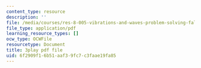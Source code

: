 ```yaml
---
content_type: resource
description: ''
file: /media/courses/res-8-005-vibrations-and-waves-problem-solving-fall-2012/6f2909f16b51aaf39fc7c3faae19fa85_wF8vLZ9ceb0.pdf
file_type: application/pdf
learning_resource_types: []
ocw_type: OCWFile
resourcetype: Document
title: 3play pdf file
uid: 6f2909f1-6b51-aaf3-9fc7-c3faae19fa85
---
```

